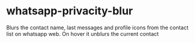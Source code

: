 # whatsapp-privacity-blur
Blurs the contact name, last messages and profile icons from the contact list on whatsapp web. On hover it unblurs the current contact
